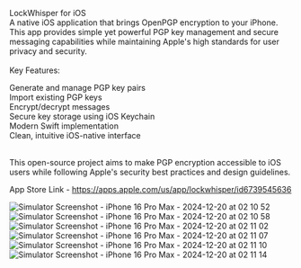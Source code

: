 LockWhisper for iOS<br>
A native iOS application that brings OpenPGP encryption to your iPhone. This app provides simple yet powerful PGP key management and secure messaging capabilities while maintaining Apple's high standards for user privacy and security.<br>
<br>
Key Features:<br>

Generate and manage PGP key pairs<br>
Import existing PGP keys<br>
Encrypt/decrypt messages<br>
Secure key storage using iOS Keychain<br>
Modern Swift implementation<br>
Clean, intuitive iOS-native interface<br>
<br>

This open-source project aims to make PGP encryption accessible to iOS users while following Apple's security best practices and design guidelines.

App Store Link - https://apps.apple.com/us/app/lockwhisper/id6739545636

![Simulator Screenshot - iPhone 16 Pro Max - 2024-12-20 at 02 10 52](https://github.com/user-attachments/assets/61a48bda-d27c-4504-bf25-f533d103355a)
![Simulator Screenshot - iPhone 16 Pro Max - 2024-12-20 at 02 10 58](https://github.com/user-attachments/assets/c427a74d-f2d4-4b4a-afe9-a76a561dad27)
![Simulator Screenshot - iPhone 16 Pro Max - 2024-12-20 at 02 11 02](https://github.com/user-attachments/assets/ebfe8a76-f862-4cb7-8248-a13b93057b8d)
![Simulator Screenshot - iPhone 16 Pro Max - 2024-12-20 at 02 11 07](https://github.com/user-attachments/assets/ba004263-445a-4fc0-970c-b2d0c4022fb8)
![Simulator Screenshot - iPhone 16 Pro Max - 2024-12-20 at 02 11 10](https://github.com/user-attachments/assets/d39fbea5-08ce-402d-9aec-b6ed972c118b)
![Simulator Screenshot - iPhone 16 Pro Max - 2024-12-20 at 02 11 14](https://github.com/user-attachments/assets/3672495e-963f-496b-8428-980fa83680c1)
